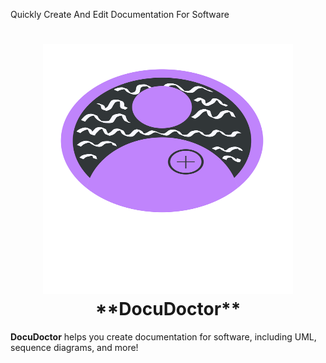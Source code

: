 Quickly Create And Edit Documentation For Software
<h1 align ="center">
  
<img src="https://raw.githubusercontent.com/BoundlessFate/DocuDoctor/main/code/DocuDoctor/DocuDoctor/assets/DocumentationDoctor.svg" alt="Alt text" width="400" height="400">
**DocuDoctor**

<br>

</h1>

**DocuDoctor** helps you create documentation for software, including UML, sequence diagrams, and more!
